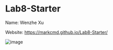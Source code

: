 # Lab8-Starter
Name: Wenzhe Xu

Website:  https://markcmd.github.io/Lab8-Starter/


![image](https://github.com/Markcmd/Lab8-Starter/assets/83688817/9ed13f86-c25a-4317-b1c0-4c83d92bf06f)
